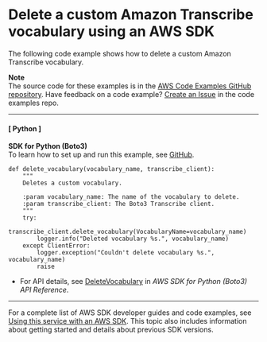 # Delete a custom Amazon Transcribe vocabulary using an AWS SDK<a name="example_transcribe_DeleteVocabulary_section"></a>

The following code example shows how to delete a custom Amazon Transcribe vocabulary\.

**Note**  
The source code for these examples is in the [AWS Code Examples GitHub repository](https://github.com/awsdocs/aws-doc-sdk-examples)\. Have feedback on a code example? [Create an Issue](https://github.com/awsdocs/aws-doc-sdk-examples/issues/new/choose) in the code examples repo\. 

------
#### [ Python ]

**SDK for Python \(Boto3\)**  
 To learn how to set up and run this example, see [GitHub](https://github.com/awsdocs/aws-doc-sdk-examples/tree/main/python/example_code/transcribe#code-examples)\. 
  

```
def delete_vocabulary(vocabulary_name, transcribe_client):
    """
    Deletes a custom vocabulary.

    :param vocabulary_name: The name of the vocabulary to delete.
    :param transcribe_client: The Boto3 Transcribe client.
    """
    try:
        transcribe_client.delete_vocabulary(VocabularyName=vocabulary_name)
        logger.info("Deleted vocabulary %s.", vocabulary_name)
    except ClientError:
        logger.exception("Couldn't delete vocabulary %s.", vocabulary_name)
        raise
```
+  For API details, see [DeleteVocabulary](https://docs.aws.amazon.com/goto/boto3/transcribe-2017-10-26/DeleteVocabulary) in *AWS SDK for Python \(Boto3\) API Reference*\. 

------

For a complete list of AWS SDK developer guides and code examples, see [Using this service with an AWS SDK](getting-started-sdk.md#sdk-general-information-section)\. This topic also includes information about getting started and details about previous SDK versions\.